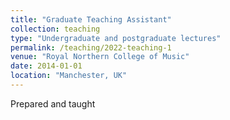 ```yaml
---
title: "Graduate Teaching Assistant"
collection: teaching
type: "Undergraduate and postgraduate lectures"
permalink: /teaching/2022-teaching-1
venue: "Royal Northern College of Music"
date: 2014-01-01
location: "Manchester, UK"
---
```


Prepared and taught

<!-- Heading 1
======

Heading 2
======

Heading 3
====== -->